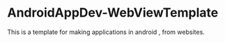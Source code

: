 # AndroidAppDev-WebViewTemplate
This is a template for making applications in android , from websites. 
